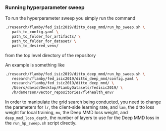 ### Running hyperparameter sweep

To run the hyperparameter sweep you simply run the command

```bash
./research/flamby/fed_isic2019/ditto_deep_mmd/run_hp_sweep.sh \
   path_to_config.yaml \
   path_to_folder_for_artifacts/ \
   path_to_folder_for_dataset/ \
   path_to_desired_venv/
```

from the top level directory of the repository

An example is something like
``` bash
./research/flamby/fed_isic2019/ditto_deep_mmd/run_hp_sweep.sh \
   research/flamby/fed_isic2019/ditto_deep_mmd/config.yaml \
   research/flamby/fed_isic2019/ditto_deep_mmd/ \
   /Users/david/Desktop/FLambyDatasets/fedisic2019/ \
   /h/demerson/vector_repositories/fl4health_env/
```

In order to manipulate the grid search being conducted, you need to change the parameters for `lr`, the client-side learning rate, and  `lam`, the ditto loss weight for local training, `mu`, the Deep MMD loss weight, and `deep_mmd_loss_depth`, the number of layers to use for the Deep MMD loss in the `run_hp_sweep.sh` script directly.